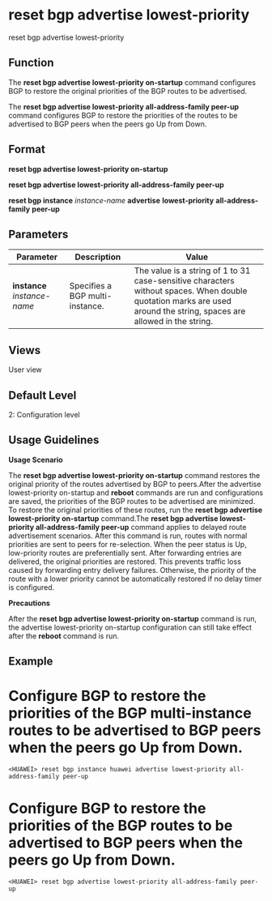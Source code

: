 reset bgp advertise lowest-priority
===================================

reset bgp advertise lowest-priority

Function
--------



The **reset bgp advertise lowest-priority on-startup** command configures BGP to restore the original priorities of the BGP routes to be advertised.

The **reset bgp advertise lowest-priority all-address-family peer-up** command configures BGP to restore the priorities of the routes to be advertised to BGP peers when the peers go Up from Down.




Format
------

**reset bgp advertise lowest-priority on-startup**

**reset bgp advertise lowest-priority all-address-family peer-up**

**reset bgp instance** *instance-name* **advertise** **lowest-priority** **all-address-family** **peer-up**


Parameters
----------

| Parameter | Description | Value |
| --- | --- | --- |
| **instance** *instance-name* | Specifies a BGP multi-instance. | The value is a string of 1 to 31 case-sensitive characters without spaces. When double quotation marks are used around the string, spaces are allowed in the string. |



Views
-----

User view


Default Level
-------------

2: Configuration level


Usage Guidelines
----------------

**Usage Scenario**

The **reset bgp advertise lowest-priority on-startup** command restores the original priority of the routes advertised by BGP to peers.After the advertise lowest-priority on-startup and **reboot** commands are run and configurations are saved, the priorities of the BGP routes to be advertised are minimized. To restore the original priorities of these routes, run the **reset bgp advertise lowest-priority on-startup** command.The **reset bgp advertise lowest-priority all-address-family peer-up** command applies to delayed route advertisement scenarios. After this command is run, routes with normal priorities are sent to peers for re-selection. When the peer status is Up, low-priority routes are preferentially sent. After forwarding entries are delivered, the original priorities are restored. This prevents traffic loss caused by forwarding entry delivery failures. Otherwise, the priority of the route with a lower priority cannot be automatically restored if no delay timer is configured.

**Precautions**

After the **reset bgp advertise lowest-priority on-startup** command is run, the advertise lowest-priority on-startup configuration can still take effect after the **reboot** command is run.


Example
-------

# Configure BGP to restore the priorities of the BGP multi-instance routes to be advertised to BGP peers when the peers go Up from Down.
```
<HUAWEI> reset bgp instance huawei advertise lowest-priority all-address-family peer-up

```

# Configure BGP to restore the priorities of the BGP routes to be advertised to BGP peers when the peers go Up from Down.
```
<HUAWEI> reset bgp advertise lowest-priority all-address-family peer-up

```